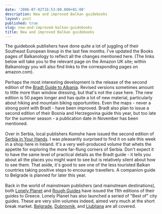 ```yaml
---
date: '2006-07-02T16:53:00.000+01:00'
description: New and improved Balkan guidebooks
layout: post
published: true
slug: new-and-improved-balkan-guidebooks
title: New and improved Balkan guidebooks
---
```


The guidebook publishers have done quite a lot of juggling of their Southeast European lineup in the last few months. I've updated the Books pages of Balkanology to reflect all the changes mentioned here. (The links below will take you to the relevant page on the Amazon UK site; within Balkanology you will also find links to the corresponding pages on amazon.com).<br /><br />Perhaps the most interesting development is the release of the second edition of the <a href="http://www.amazon.co.uk/exec/obidos/redirect?link_code=as2&amp;path=ASIN/1841621498/ref=nosim/&amp;tag=balkanology-21&amp;camp=1634&amp;creative=6738" title="More about this book at Amazon (UK)">Bradt Guide to Albania</a>. Revised versions sometimes amount to little more than window dressing, but that's not the case here. The new edition is 50 pages longer and has quite a lot of new material, particularly about hiking and mountain biking opportunities. Even the maps - never a strong point with Bradt - have been improved. Bradt also plan to issue a second edition of their Bosnia and Herzegovina guide this year, but too late for the summer season - a publication date in November has been mentioned.<br /><br />Over in Serbia, local publishers Komshe have issued the second edition of <a href="http://www.amazon.co.uk/exec/obidos/redirect?link_code=as2&amp;path=ASIN/8686245005/ref=nosim/&amp;tag=balkanology-21&amp;camp=1634&amp;creative=6738" title="More about this book at Amazon (UK)">Serbia in Your Hands</a>. I was pleasantly surprised to find it on sale this week in a shop here in Ireland. It's a very well-produced volume that whets the appetite for exploring the more far-flung corners of Serbia. Don't expect it to have the same level of practical details as the Bradt guide - it tells you about all the places you might want to see but is relatively silent about how to see them. That aside, it's good to see one of the less touristed Balkan countries taking positive steps to encourage travellers. A companion guide to Belgrade is planned for later this year.<br /><br />Back in the world of mainstream publishers (and mainstream destinations), both <a href="http://www.amazon.co.uk/exec/obidos/redirect?link_code=as2&amp;path=ASIN/1740597508/ref=nosim/&amp;tag=balkanology-21&amp;camp=1634&amp;creative=6738" title="More about this book at Amazon (UK)">Lonely Planet</a> and <a href="http://www.amazon.com/exec/obidos/redirect?link_code=as2&amp;path=ASIN/1843536110/ref=nosim/&amp;tag=balkanology-20&amp;camp=1789&amp;creative=9325" title="More about this book at Amazon (USA)">Rough Guides</a> have issued the 11th editions of their guides to Greece. Lonely Planet has also launched a seried of "Best of" city guides. These are very slim volumes indeed, aimed very much at the short break market. <a href="http://www.amazon.co.uk/exec/obidos/redirect?link_code=as2&amp;path=ASIN/1741048591/ref=nosim/&amp;tag=balkanology-21&amp;camp=1634&amp;creative=6738" title="More about this book at Amazon (UK)">Belgrade</a>, <a href="http://www.amazon.co.uk/exec/obidos/redirect?link_code=as2&amp;path=ASIN/1741048230/ref=nosim/&amp;tag=balkanology-21&amp;camp=1634&amp;creative=6738" title="More about this book at Amazon (UK)">Dubrovnik</a>, and <a href="http://www.amazon.co.uk/exec/obidos/redirect?link_code=as2&amp;path=ASIN/1741048249/ref=nosim/&amp;tag=balkanology-21&amp;camp=1634&amp;creative=6738" title="More about this book at Amazon (UK)">Ljubljana</a> are all covered.